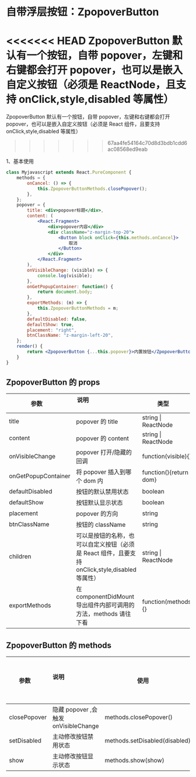 <div class="z-doc-titles"></div>

# 自带浮层按钮：ZpopoverButton

<<<<<<< HEAD
ZpopoverButton 默认有一个按钮，自带 popover，左键和右键都会打开 popover，也可以是嵌入自定义按钮（必须是 ReactNode，且支持 onClick,style,disabled 等属性）
=======
ZpopoverButton 默认有一个按钮，自带 popover，左键和右键都会打开 popover，也可以是嵌入自定义按钮（必须是 React 组件，且要支持 onClick,style,disabled 等属性）
>>>>>>> 67aa4fe54164c70d8d3bdb1cdd6ac08568ed9eab

1、基本使用

<div class="z-demo-box" data-render="demo1" data-title=""></div>

```jsx
class Myjavascript extends React.PureComponent {
	methods = {
		onCancel: () => {
			this.ZpopoverButtonMethods.closePopover();
		},
	};
	popover = {
		title: <div>popover标题</div>,
		content: (
			<React.Fragment>
				<div>popover内容</div>
				<div className="z-margin-top-20">
					<Button block onClick={this.methods.onCancel}>
						取消
					</Button>
				</div>
			</React.Fragment>
		),
		onVisibleChange: (visible) => {
			console.log(visible);
		},
		onGetPopupContainer: function() {
			return document.body;
		},
		exportMethods: (m) => {
			this.ZpopoverButtonMethods = m;
		},
		defaultDisabled: false,
		defaultShow: true,
		placement: "right",
		btnClassName: "z-margin-left-20",
	};
	render() {
		return <ZpopoverButton {...this.popover}>内置按钮</ZpopoverButton>;
	}
}
```

<div class="z-doc-titles"></div>

## ZpopoverButton 的 props

| 参数                | 说明                                                                                            | 类型                   | 默认值   |
| ------------------- | ----------------------------------------------------------------------------------------------- | ---------------------- | -------- |
| title               | popover 的 title                                                                                | string \| ReactNode    | --       |
| content             | popover 的 content                                                                              | string \| ReactNode    | --       |
| onVisibleChange     | popover 打开/隐藏的回调                                                                         | function(visible){}    | --       |
| onGetPopupContainer | 将 popover 插入到哪个 dom 内                                                                    | function(){return dom} | --       |
| defaultDisabled     | 按钮的默认禁用状态                                                                              | boolean                | false    |
| defaultShow         | 按钮默认显示状态                                                                                | boolean                | true     |
| placement           | popover 的方向                                                                                  | string                 | rightTop |
| btnClassName        | 按钮的 className                                                                                | string                 | --       |
| children            | 可以是按钮的名称，也可以自定义按钮（必须是 React 组件，且要支持 onClick,style,disabled 等属性） | string \| ReactNode    | --       |
| exportMethods       | 在 componentDidMount 导出组件内部可调用的方法，methods 请往下看                                 | function(methods){}    | --       |

## ZpopoverButton 的 methods

| 参数         | 说明                                     | 使用                          | 返回值类型 |
| ------------ | ---------------------------------------- | ----------------------------- | ---------- |
| closePopover | 隐藏 popover ,会触发 onVisibleChange     | methods.closePopover()        | --         |
| setDisabled  | 主动修改按钮禁用状态                     | methods.setDisabled(disabled) | --         |
| show         | 主动修改按钮显示状态                     | methods.show(show)            | --         |
